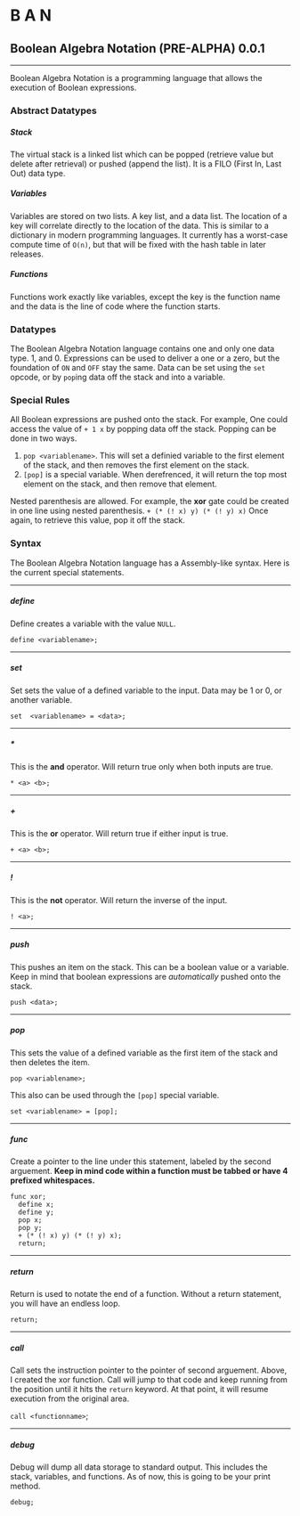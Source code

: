 # B A N
## Boolean Algebra Notation (PRE-ALPHA) 0.0.1
---
Boolean Algebra Notation is a programming language that allows the execution of Boolean expressions.
### Abstract Datatypes
##### Stack
The virtual stack is a linked list which can be popped (retrieve value but delete after retrieval) or pushed (append the list). It is a FILO (First In, Last Out) data type. 
##### Variables
Variables are stored on two lists. A key list, and a data list. The location of a key will correlate directly to the location of the data. This is similar to a dictionary in modern programming languages. It currently has a worst-case compute time of `O(n)`, but that will be fixed with the hash table in later releases.
##### Functions
Functions work exactly like variables, except the key is the function name and the data is the line of code where the function starts.
### Datatypes
The Boolean Algebra Notation language contains one and only one data type. 1, and 0.
Expressions can be used to deliver a one or a zero, but the foundation of `ON` and `OFF` stay the same. Data can be set using the `set` opcode, or by `pop`ing data off the stack and into a variable.

### Special Rules
All Boolean expressions are pushed onto the stack. For example, One could access the value of `+ 1 x` by popping data off the stack. Popping can be done in two ways.
1. `pop <variablename>`. This will set a definied variable to the first element of the stack, and then removes the first element on the stack.
2. `[pop]` is a special variable. When derefrenced, it will return the top most element on the stack, and then remove that element.

Nested parenthesis are allowed. For example, the **xor** gate could be created in one line using nested parenthesis.
`+ (* (! x) y) (* (! y) x)`
Once again, to retrieve this value, pop it off the stack.
### Syntax
The Boolean Algebra Notation language has a Assembly-like syntax. Here is the current special statements.

---
##### define
Define creates a variable with the value `NULL`.

`define <variablename>;`

----
##### set
Set sets the value of a defined variable to the input. Data may be 1 or 0, or another variable.

`set  <variablename> = <data>;`

---
##### *
This is the **and** operator. Will return true only when both inputs are true.

`* <a> <b>;`

---
##### +
This is the **or** operator. Will return true if either input is true.

`+ <a> <b>;`

---
##### !
This is the **not** operator. Will return the inverse of the input.

`! <a>;`

---
##### push
This pushes an item on the stack. This can be a boolean value or a variable. Keep in mind that boolean expressions are *automatically* pushed onto the stack.

`push <data>;`

---
##### pop
This sets the value of a defined variable as the first item of the stack and then deletes the item.

`pop <variablename>;`

This also can be used through the `[pop]` special variable.

`set <variablename> = [pop];`

---
##### func
Create a pointer to the line under this statement, labeled by the second arguement. **Keep in mind code within a function must be tabbed or have 4 prefixed whitespaces.**
```
func xor;
  define x;
  define y;
  pop x;
  pop y;
  + (* (! x) y) (* (! y) x);
  return;
```
----
##### return
Return is used to notate the end of a function. Without a return statement, you will have an endless loop.

`return;`

---
##### call
Call sets the instruction pointer to the pointer of second arguement. Above, I created the xor function. Call will jump to that code and keep running from the position until it hits the  `return` keyword. At that point, it will resume execution from the original area.

`call <functionname>`;

---
##### debug
Debug will dump all data storage to standard output. This includes the stack, variables, and functions. As of now, this is going to be your print method.

`debug;`
